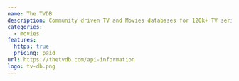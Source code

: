 ```yaml
---
name: The TVDB
description: Community driven TV and Movies databases for 120k+ TV series and 190k+ movies
categories:
  - movies
features:
  https: true
  pricing: paid
url: https://thetvdb.com/api-information
logo: tv-db.png
---
```

